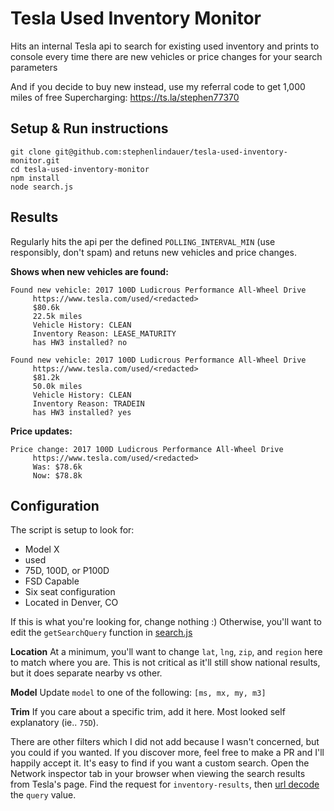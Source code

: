 # Tesla Used Inventory Monitor
Hits an internal Tesla api to search for existing used inventory and prints to console every time there are new vehicles or price changes for your search parameters

And if you decide to buy new instead, use my referral code to get 1,000 miles of free Supercharging: https://ts.la/stephen77370

## Setup & Run instructions
```
git clone git@github.com:stephenlindauer/tesla-used-inventory-monitor.git
cd tesla-used-inventory-monitor
npm install
node search.js
```


## Results
Regularly hits the api per the defined `POLLING_INTERVAL_MIN` (use responsibly, don't spam) and retuns new vehicles and price changes.

**Shows when new vehicles are found:**
```
Found new vehicle: 2017 100D Ludicrous Performance All-Wheel Drive
	 https://www.tesla.com/used/<redacted>
	 $80.6k
	 22.5k miles
	 Vehicle History: CLEAN
	 Inventory Reason: LEASE_MATURITY
	 has HW3 installed? no

Found new vehicle: 2017 100D Ludicrous Performance All-Wheel Drive
	 https://www.tesla.com/used/<redacted>
	 $81.2k
	 50.0k miles
	 Vehicle History: CLEAN
	 Inventory Reason: TRADEIN
	 has HW3 installed? yes
```

**Price updates:**
```
Price change: 2017 100D Ludicrous Performance All-Wheel Drive
	 https://www.tesla.com/used/<redacted>
	 Was: $78.6k
	 Now: $78.8k
```

## Configuration

The script is setup to look for:
- Model X
- used
- 75D, 100D, or P100D
- FSD Capable
- Six seat configuration
- Located in Denver, CO

If this is what you're looking for, change nothing :) Otherwise, you'll want to edit the `getSearchQuery` function in [search.js](/search.js#L10)

**Location**
At a minimum, you'll want to change `lat`, `lng`, `zip`, and `region` here to match where you are. This is not critical as it'll still show national results, but it does separate nearby vs other. 

**Model**
Update `model` to one of the following: `[ms, mx, my, m3]`

**Trim**
If you care about a specific trim, add it here. Most looked self explanatory (ie.. `75D`).

There are other filters which I did not add because I wasn't concerned, but you could if you wanted. If you discover more, feel free to make a PR and I'll happily accept it. It's easy to find if you want a custom search. Open the Network inspector tab in your browser when viewing the search results from Tesla's page. Find the request for `inventory-results`, then [url decode](https://www.urldecoder.org/) the `query` value. 
